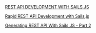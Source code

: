 [REST API DEVELOPMENT WITH SAILS.JS](http://www.jlmonteagudo.com/2014/06/rest-api-development-with-sails-js/)

[Rapid REST API Development with Sails.js](http://devdactic.com/rapid-development-with-sailsjs/)

[Generating REST API With Sails JS - Part 2](http://maangalabs.com/blog/2014/07/26/generating-rest-api-with-sails-js-part-2/)
